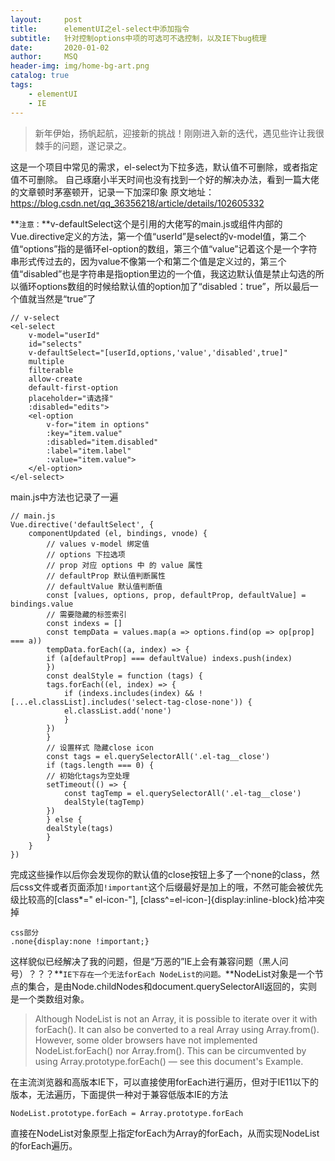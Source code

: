 ```yaml
---
layout:     post
title:      elementUI之el-select中添加指令
subtitle:   针对控制options中项的可选可不选控制，以及IE下bug梳理
date:       2020-01-02
author:     MSQ
header-img: img/home-bg-art.png
catalog: true
tags:
    - elementUI
    - IE
---
```



>新年伊始，扬帆起航，迎接新的挑战！刚刚进入新的迭代，遇见些许让我很棘手的问题，遂记录之。

这是一个项目中常见的需求，el-select为下拉多选，默认值不可删除，或者指定值不可删除。
自己琢磨小半天时间也没有找到一个好的解决办法，看到一篇大佬的文章顿时茅塞顿开，记录一下加深印象
原文地址：https://blog.csdn.net/qq_36356218/article/details/102605332

**`注意：`**v-defaultSelect这个是引用的大佬写的main.js或组件内部的Vue.directive定义的方法，第一个值“userId”是select的v-model值，第二个值“options”指的是循环el-option的数组，第三个值“value”记着这个是一个字符串形式传过去的，因为value不像第一个和第二个值是定义过的，第三个值“disabled”也是字符串是指option里边的一个值，我这边默认值是禁止勾选的所以循环options数组的时候给默认值的option加了“disabled：true”，所以最后一个值就当然是“true”了
```
// v-select
<el-select
	v-model="userId"
	id="selects"
	v-defaultSelect="[userId,options,'value','disabled',true]"
	multiple
	filterable
	allow-create
	default-first-option
	placeholder="请选择"
	:disabled="edits">
	<el-option
		v-for="item in options"
		:key="item.value"
		:disabled="item.disabled"
		:label="item.label"
		:value="item.value">
	</el-option>
</el-select>
```
main.js中方法也记录了一遍
```
// main.js
Vue.directive('defaultSelect', {
	componentUpdated (el, bindings, vnode) {
		// values v-model 绑定值
		// options 下拉选项
		// prop 对应 options 中 的 value 属性
		// defaultProp 默认值判断属性
		// defaultValue 默认值判断值
		const [values, options, prop, defaultProp, defaultValue] = bindings.value
		// 需要隐藏的标签索引
		const indexs = []
		const tempData = values.map(a => options.find(op => op[prop] === a))
		tempData.forEach((a, index) => {
		if (a[defaultProp] === defaultValue) indexs.push(index)
		})
		const dealStyle = function (tags) {
		tags.forEach((el, index) => {
			if (indexs.includes(index) && ![...el.classList].includes('select-tag-close-none')) {
			el.classList.add('none')
			}
		})
		}
		// 设置样式 隐藏close icon
		const tags = el.querySelectorAll('.el-tag__close')
		if (tags.length === 0) {
		// 初始化tags为空处理
		setTimeout(() => {
			const tagTemp = el.querySelectorAll('.el-tag__close')
			dealStyle(tagTemp)
		})
		} else {
		dealStyle(tags)
		}
	}
})
```
完成这些操作以后你会发现你的默认值的close按钮上多了一个none的class，然后css文件或者页面添加`!important`这个后缀最好是加上的哦，不然可能会被优先级比较高的[class*=" el-icon-"], [class^=el-icon-]{display:inline-block}给冲突掉

```
css部分
.none{display:none !important;}
```

这样貌似已经解决了我的问题，但是“万恶的”IE上会有兼容问题（黑人问号）？？？**`IE下存在一个无法forEach NodeList的问题。`**NodeList对象是一个节点的集合，是由Node.childNodes和document.querySelectorAll返回的，实则是一个类数组对象。
>Although NodeList is not an Array, it is possible to iterate over it with forEach(). It can also be converted to a real Array using Array.from().
>However, some older browsers have not implemented NodeList.forEach() nor Array.from(). This can be circumvented by using Array.prototype.forEach() — see this document's Example.

在主流浏览器和高版本IE下，可以直接使用forEach进行遍历，但对于IE11以下的版本，无法遍历，下面提供一种对于兼容低版本IE的方法
```
NodeList.prototype.forEach = Array.prototype.forEach
```
直接在NodeList对象原型上指定forEach为Array的forEach，从而实现NodeList的forEach遍历。